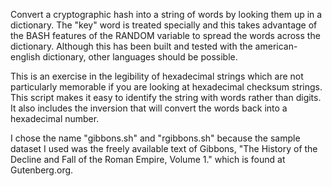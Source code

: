 Convert a cryptographic hash into a string of words by looking them up in a dictionary.  The "key" word is treated
specially and this takes advantage of the BASH features of the RANDOM variable to spread the words across the
dictionary.  Although this has been built and tested with the american-english dictionary, other languages should be
possible.

This is an exercise in the legibility of hexadecimal strings which are not particularly memorable if you are looking at
hexadecimal checksum strings.  This script makes it easy to identify the string with words rather than digits.  It also
includes the inversion that will convert the words back into a hexadecimal number.

I chose the name "gibbons.sh" and "rgibbons.sh" because the sample dataset I used was the freely available text of
Gibbons, "The History of the Decline and Fall of the Roman Empire, Volume 1." which is found at Gutenberg.org.

